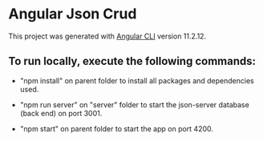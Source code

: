 # Angular Json Crud

This project was generated with [Angular CLI](https://github.com/angular/angular-cli) version 11.2.12.

## To run locally, execute the following commands:

* "npm install" on parent folder to install all packages and dependencies used.

* "npm run server" on "server" folder to start the json-server database (back end) on port 3001.

* "npm start" on parent folder to start the app on port 4200.
